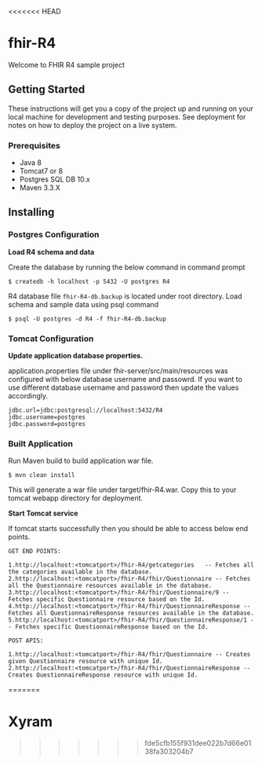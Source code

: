 <<<<<<< HEAD
# fhir-R4
Welcome to FHIR R4 sample project

## Getting Started
These instructions will get you a copy of the project up and running on your local machine for development and testing purposes. See deployment for notes on how to deploy the project on a live system.

### Prerequisites
*	Java 8
*	Tomcat7 or 8
*	Postgres SQL DB 10.x
*	Maven 3.3.X

## Installing

### Postgres Configuration

**Load R4 schema and data**

Create the database by running the below command in command prompt

```
$ createdb -h localhost -p 5432 -U postgres R4
```

R4 database file `fhir-R4-db.backup` is located under root directory. Load schema and sample data using psql command

```
$ psql -U postgres -d R4 -f fhir-R4-db.backup 
```

### Tomcat Configuration 

**Update application database properties.**

application.properties file under fhir-server/src/main/resources was configured with below database username and passowrd. If you want to use different database username and password then update the values accordingly. 

```  
jdbc.url=jdbc:postgresql://localhost:5432/R4
jdbc.username=postgres
jdbc.password=postgres
```

### Built Application 
Run Maven build to build application war file. 
```
$ mvn clean install 
```
This will generate a war file under target/fhir-R4.war. Copy this to your tomcat webapp directory for deployment.

**Start Tomcat service**

If tomcat starts successfully then you should be able to access below end points. 

```
GET END POINTS:

1.http://localhost:<tomcatport>/fhir-R4/getcategories   -- Fetches all the categories available in the database. 
2.http://localhost:<tomcatport>/fhir-R4/fhir/Questionnaire -- Fetches all the Questionnaire resources available in the database.
3.http://localhost:<tomcatport>/fhir-R4/fhir/Questionnaire/9 -- Fetches specific Questionnaire resource based on the Id. 
4.http://localhost:<tomcatport>/fhir-R4/fhir/QuestionnaireResponse -- Fetches all QuestionnaireResponse resources available in the database.
5.http://localhost:<tomcatport>/fhir-R4/fhir/QuestionnaireResponse/1 -- Fetches specific QuestionnaireResponse based on the Id.

POST APIS: 

1.http://localhost:<tomcatport>/fhir-R4/fhir/Questionnaire -- Creates given Questionnaire resource with unique Id. 
2.http://localhost:<tomcatport>/fhir-R4/fhir/QuestionnaireResponse -- Creates QuestionnaireResponse resource with unique Id. 
```


  
=======
# Xyram
>>>>>>> fde5cfb155f931dee022b7d66e0138fa303204b7
